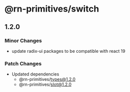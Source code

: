 # @rn-primitives/switch

## 1.2.0

### Minor Changes

- update radix-ui packages to be compatible with react 19

### Patch Changes

- Updated dependencies
  - @rn-primitives/types@1.2.0
  - @rn-primitives/slot@1.2.0

